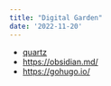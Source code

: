```yaml
---
title: "Digital Garden"
date: '2022-11-20'
---
```

- [quartz](https://quartz.jzhao.xyz/)
- <https://obsidian.md/>
- <https://gohugo.io/>